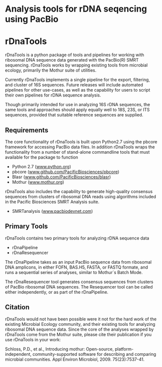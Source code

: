 Analysis tools for rDNA seqencing using PacBio
=======
# rDnaTools #

rDnaTools is a python package of tools and pipelines for working with
ribosomal DNA sequence data generated with the PacBio(R) SMRT sequencing.
rDnaTools works by wrapping existing tools from microbial ecology,
primarily the Mothur suite of utilities.

Currently rDnaTools implements a single pipeline for the export, filtering,
and cluster of 16S sequences.  Future releases will include automated
pipelines for other use-cases, as well as the capability for users to
script their own pipelines for rDNA sequence analysis.

Though primarily intended for use in analyzing 16S rDNA sequences, the
same tools and approaches should apply equally well to 18S, 23S, or ITS
sequences, provided that suitable reference sequences are supplied.

## Requirements ##

The core functionality of rDnaTools is built upon Python2.7 using the
pbcore framework for accessing PacBio data files.  In addition rDnaTools
wraps the functionality from a number of stand-alone commandline tools
that must available for the package to function
* Python 2.7 (www.python.org)
* pbcore (www.github.com/PacificBiosciences/pbcore)
* Blasr (www.github.com/PacificBiosciences/blasr)
* Mothur (www.mothur.org)

rDnaTools also includes the capability to generate high-quality consensus 
sequences from clusters of ribosomal DNA reads using algorithms 
included in the Pacific Biosciences SMRT Analysis suite.
* SMRTanalysis (www.pacbiodevnet.com)

## Primary Tools ##

rDnaTools contains two primary tools for analyzing rDNA sequence data
* rDnaPipeline
* rDnaResequencer

The rDnaPipeline takes as an input PacBio sequence data from ribosomal
DNA amplicons, in either FOFN, BAS.H5, FASTA, or FASTQ formate, and runs a
sequential series of analyses, similar to Mothur`s Batch Mode.

The rDnaResequencer tool generates consensus sequences from clusters of
PacBio ribosomal DNA sequences.  The Resequencer tool can be called either
independently, or as part of the rDnaPipeline.

## Citation ##

rDnaTools would not have been possible were it not for the hard work of the
existing Microbial Ecology community, and their existing tools for analyzing
ribosomal DNA sequence data.  Since the core of the analyses wrapped by 
rDnaTools come from the Mothur suite, please cite their publication if you 
use rDnaTools in your work:

Schloss, P.D., et al., Introducing mothur: Open-source, platform-independent, 
community-supported software for describing and comparing microbial communities. 
Appl Environ Microbiol, 2009. 75(23):7537-41.
